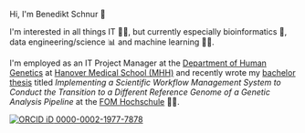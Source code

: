 Hi, I'm Benedikt Schnur 👋

I'm interested in all things IT 👨‍💻, but currently especially bioinformatics 🧬, data engineering/science 📊 and machine learning 🤖🧠.

I'm employed as an IT Project Manager at the [Department of Human Genetics](https://www.mhh.de/en/human-genetics) at [Hanover Medical School (MHH)](https://www.mhh.de/en) and recently wrote my [bachelor thesis](https://benekenobi.github.io/bachelor-kolloquium/thesis/thesis.html) titled *Implementing a Scientific Workflow Management System to Conduct the Transition to a Different Reference Genome of a Genetic Analysis Pipeline* at the [FOM Hochschule](https://www.fom.de/) 👨‍🎓.

[![ORCID iD](https://user-images.githubusercontent.com/1708125/207055290-f1c6dfde-9a79-4adc-bd91-aff171414178.png) 0000-0002-1977-7878](https://orcid.org/0000-0002-1977-7878)
